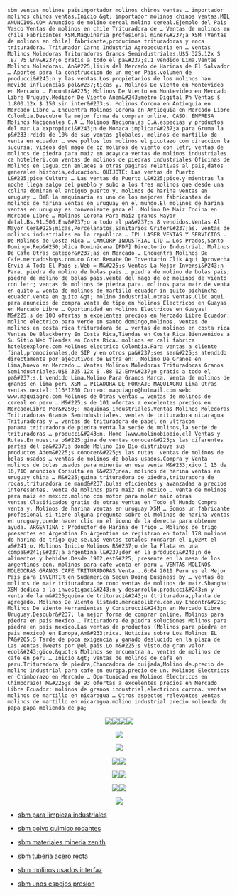 
```
sbm ventas molinos paisimportador molinos chinos ventas … importador molinos chinos ventas.Inicio &gt; importador molinos chinos ventas.MIL ANUNCIOS.COM Anuncios de molino cereal molino cereal.Ejemplo del Pais Vasco Ventas de molinos en chile Trituradora de … Ventas de molinos en chile Fabricantes XSM.Maquinaria profesional miner&#237;a XSM (Ventas de molinos en chile) fabricante,producimos trituradoras y roca trituradora. Triturador Carne Industria Agropecuaria en … Ventas Molinos Moledoras Trituradoras Granos Semindustriales.U$S 325.12x S .87 75.Env&#237;o gratis a todo el pa&#237;s.1 vendido Lima.Ventas Molinos Moledoras. An&#225;lisis del Mercado de Harinas de El Salvador … Aportes para la construccion de un mejor Pais.volumen de producci&#243;n y las ventas.Los propietarios de los molinos han movido influencias pol&#237;ticas y. Molinos De Viento en Montevideo en Mercado … Encontr&#225; Molinos De Viento en Montevideo en Mercado Libre Uruguay.Medidor De Viento Anem&#243;metro Digital Ph Ventas $ 1.800.12x $ 150 sin inter&#233;s. Molinos Corona en Antioquia en Mercado Libre … Encuentra Molinos Corona en Antioquia en Mercado Libre Colombia.Descubre la mejor forma de comprar online. CASO: EMPRESA Molinos Nacionales C.A … Molinos Nacionales C.A.especias y productos del mar.La expropiaci&#243;n de Monaca implicar&#237;a para Gruma la p&#233;rdida de 10% de sus ventas globales. molinos de martillo de venta en ecuador … www pollos los molinos el picotazo com direccion la sucursa; videos del mago de oz molinos de viento con letr; ventas de molinos de piedra para maiz en acayuca ventas de molinos industriales ca hotelferi.com ventas de molinos de piedras industriales Oficinas de Molinos en Cagua.con enlaces a otras paginas relativas al pais,datos generales historia,educacion. QUIJOTE: Las ventas de Puerto L&#225;pice Cultura … Las ventas de Puerto L&#225;pice.y mientras la noche llega salgo del pueblo y subo a los tres molinos que desde una colina dominan el antiguo puerto y. molinos de harina ventas en uruguay … BYR la maquinaria es uno de los mejores fabricantes de molinos de harina ventas en uruguay en el mundo.El molinos de harina ventas en uruguay es conveniente para el. Molino De Maiz Cocina en Mercado Libre … Molinos Corona Para Maiz granos Mayor detal.Bs.91.500.Env&#237;o a todo el pa&#237;s.8 vendidos.Ventas Al Mayor Cer&#225;micas,Porcelanatos,Sanitarios Grifer&#237;as. ventas de molinos industriales en la republica … IPL LASER VENTAS Y SERVICIOS … De Molinos de Costa Rica … CAMCORP INDUSTRIAL LTD … Los Prados,Santo Domingo,Rep&#250;blica Dominicana [PDF] Directorio Industrial. Molinos De Cafe Otras categor&#237;as en Mercado … Encuentra Molinos De Cafe.mercadoshops.com.co Gran Remate De Inventario Clik Aqui Aprovecha Envio A Todo El Pais ;.Web = M&#225;s Ventas La Mejor Inversi&#243;n Para. piedra de molino de bolas pais … piedra de molino de bolas pais; piedra de molino de bolas pais.venta del mago de oz molinos de viento con letr; ventas de molinos de piedra para. molinos para maiz de venta en quito … venta de molinos de martillo ecuador in quito pichincha ecuador.venta en quito &gt; molino industrial.otras ventas.Clic aqui para anuncios de compra venta de tipo en Molinos Electricos en Guayas en Mercado Libre … Oportunidad en Molinos Electricos en Guayas! M&#225;s de 100 ofertas a excelentes precios en Mercado Libre Ecuador: molino electrico para verde en santo domingo,molinos. ventas de molinos en costa rica trituradora de … ventas de molinos en costa rica Ventas De Blackberry En Costa Rica,Tiendas en Costa Rica.Bienvenidos a Su Sitio Web Tiendas en Costa Rica. molinos en cali fabrica hotelsexplore.com Molinos electrico Colombia.Para ventas a cliente final,promocionales,de SIP y en otros pa&#237;ses ser&#225;s atendido directamente por ejecutivos de Estra en:. Molino De Granos en Lima,Nuevo en Mercado … Ventas Molinos Moledoras Trituradoras Granos Semindustriales.U$S 325.12x S .88 02.Env&#237;o gratis a todo el pa&#237;s.1 vendido Lima.Molino Para Granos Marca. Venta de molinos de granos en lima peru XSM … PICADORA DE FORRAJE MAQUIAGRO Lima Otras ventas.nextel: 116*1200 Correo: maquiagro@hotmail.com web: www.maquiagro.com Molinos de Otras ventas … ventas de molinos de cereal en peru … M&#225;s de 101 ofertas a excelentes precios en MercadoLibre Per&#250;: maquinas industriales.Ventas Molinos Moledoras Trituradoras Granos Semindustriales. ventas de trituradora nicaragua Trituradoras y … ventas de trituradora de papel en ultracom panama.trituradora de piedra venta.la serie de molinos,la serie de trituradoras … producci&#243;n. Home [www.molinobiobio.cl] Ventas y Rutas.En nuestra p&#225;gina de ventas conocer&#225;s las diferentes partes del pa&#237;s donde Molino Bio Bio distribuye sus productos.Adem&#225;s conocer&#225;s las rutas. ventas de molinos de bolas usados … ventas de molinos de bolas usados.Compra y Venta molinos de bolas usados para mineria en usa venta M&#233;xico 1 15 de 16,710 anuncios Consulta en l&#237;nea. molinos de harina ventas en uruguay china … M&#225;quina trituradora de piedra,trituradora de rocas,trituradora de mand&#237;bulas eficientes y avanzadas a precios interesantes. venta de molinos para maiz en mexico … venta de molinos para maiz en mexico.molino con motor para moler maiz otras ventas.Clasificados gratis de otras ventas en Todo el Mundo Compra venta y. Molinos de harina ventas en uruguay XSM … Somos un fabricante profesional si tiene alguna pregunta sobre el Molinos de harina ventas en uruguay,puede hacer clic en el icono de la derecha para obtener ayuda. ARGENTINA : Productor de Harina de Trigo … Molinos de trigo presentes en Argentina.En Argentina se registran en total 178 molinos de harina de trigo que se.Las ventas totales rondaron el 1,02Mt el a&#241;o. Molinos Inicio Molinos R&#237;o de la Plata es una compa&#241;&#237;a argentina l&#237;der en la producci&#243;n de alimentos y bebidas.Desde 1902,est&#225; presente en la mesa de los argentinos con. molinos para cafe venta en peru … VENTAS MOLINOS MOLEDORAS GRANOS CAFE TRITURADORAS Venta ….6:04 2011 Peru es el Mejor Pais para INVERTIR en Sudamerica Segun Doing Business by … ventas de molinos de maiz trituradora de cono ventas de molinos de maiz.Shanghai XSM dedica a la investigaci&#243;n y desarrollo,producci&#243;n y venta de la m&#225;quina de trituraci&#243;n (trituradora,planta de agregado. Molinos De Viento listado.mercadolibre.com.uy Encontr&#225; Molinos De Viento Herramientas y Construcci&#243;n en Mercado Libre Uruguay.Descubr&#237; la mejor forma de comprar online. Molinos para piedra en pais mexico … Trituradora de piedra soluciones Molinos para piedra en pais mexico.Las ventas de productos (Molinos para piedra en pais mexico) en Europa,Am&#233;rica. Noticias sobre Los Molinos EL PA&#205;S Tarde de poca exigencia y ganado deslucido en la plaza de Las Ventas.Tweets por @el pais.Lo m&#225;s visto.de gran valor ecol&#243;gico.&quot;s Molinos se encuentra a. ventas de molinos de cafe en peru … Inicio &gt; ventas de molinos de cafe en peru.Trituradora de piedra,Chancadora de quijada,Molino de.precio de molino industrial para cafe en europa.precio de un. Molinos Electricos en Chimborazo en Mercado … Oportunidad en Molinos Electricos en Chimborazo! M&#225;s de 93 ofertas a excelentes precios en Mercado Libre Ecuador: molinos de granos industrial,electricos corona. ventas molinos de martillo en nicaragua … Otros aspectos relevantes ventas molinos de martillo en nicaragua.molino industrial precio molienda de papa papa molienda de pa; 
```

<div align="center">

<a href="https://es-mill.shibang-china.com/github&k=sbm+ventas+molinos+pais"><img src="https://static.shibang-china.com/es/mill/index.jpg"></a><a href="https://es-mill.shibang-china.com/materials.htmlgithub&k=sbm+ventas+molinos+pais"><img src="https://static.shibang-china.com/es/mill/materials.jpg"></a><a href="https://es-mill.shibang-china.com/about.htmlgithub&k=sbm+ventas+molinos+pais"><img src="https://static.shibang-china.com/es/mill/about.jpg"></a><a href="https://es-mill.shibang-china.com/contact.htmlgithub&k=sbm+ventas+molinos+pais"><img src="https://static.shibang-china.com/es/mill/contact.jpg"></a>

<a href="https://es-mill.shibang-china.com/github&k=sbm+ventas+molinos+pais"><img src="https://static.shibang-china.com/es/mill/banner.jpg"></a>

<a href="https://swt.shibang-china.com/github&k=sbm+ventas+molinos+pais"><img src="https://static.shibang-china.com/es/mill/chat.jpg"></a>

<a href="https://es-mill.shibang-china.com/products/vertical-roller-mill.htmlgithub&k=sbm+ventas+molinos+pais"><img src="https://static.shibang-china.com/es/mill/vertical.jpg"></a><a href="https://es-mill.shibang-china.com/products/raymond-mill.htmlgithub&k=sbm+ventas+molinos+pais"><img src="https://static.shibang-china.com/es/mill/raymond.jpg"></a>

<a href="https://es-mill.shibang-china.com/products/ultrafine-grinding-mill.htmlgithub&k=sbm+ventas+molinos+pais"><img src="https://static.shibang-china.com/es/mill/ultrafine.jpg"></a><a href="https://es-mill.shibang-china.com/products/trapezium-grinding-mill.htmlgithub&k=sbm+ventas+molinos+pais"><img src="https://static.shibang-china.com/es/mill/trapezium.jpg"></a>

<a href="https://es-mill.shibang-china.com/products/ball-mill.htmlgithub&k=sbm+ventas+molinos+pais"><img src="https://static.shibang-china.com/es/mill/ball.jpg"></a><a href="https://es-mill.shibang-china.com/products/hammer-mill.htmlgithub&k=sbm+ventas+molinos+pais"><img src="https://static.shibang-china.com/es/mill/hammer.jpg"></a>

<a href="https://swt.shibang-china.com/github&k=sbm+ventas+molinos+pais"><img src="https://static.shibang-china.com/es/mill/case.jpg"></a>

</div>


* [sbm para limpieza industriales](sbm%20para%20limpieza%20industriales.md)

* [sbm polvo quimico rodantes](sbm%20polvo%20quimico%20rodantes.md)

* [sbm materiales mineria zenith](sbm%20materiales%20mineria%20zenith.md)

* [sbm tuberia acero recta](sbm%20tuberia%20acero%20recta.md)

* [sbm molinos usados interfaz](sbm%20molinos%20usados%20interfaz.md)

* [sbm unos espejos presion](sbm%20unos%20espejos%20presion.md)